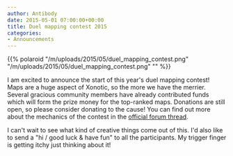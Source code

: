 ```yaml
---
author: Antibody
date: 2015-05-01 07:00:00+00:00
title: Duel mapping contest 2015
categories:
- Announcements
---
```

{{% polaroid
  "/m/uploads/2015/05/duel_mapping_contest.png"
  "/m/uploads/2015/05/duel_mapping_contest.png"
  ""
%}}

I am excited to announce the start of this year's duel mapping contest! Maps
are a huge aspect of Xonotic, so the more we have the merrier. Several gracious
community members have already contributed funds which will form the prize
money for the top-ranked maps. Donations are still open, so please consider
donating to the cause! You can find out more about the mechanics of the contest in the [official forum
thread](http://forums.xonotic.org/showthread.php?tid=5450&pid=71748#pid71748).

I can't wait to see what kind of creative things come out of this. I'd also
like to send a "hi / good luck & have fun" to all the participants. My trigger
finger is getting itchy just thinking about it! 
